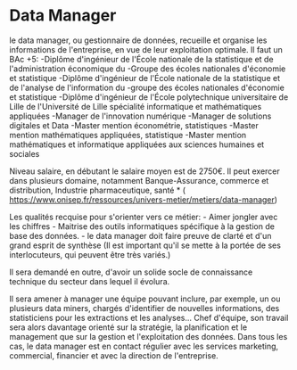 # Data Manager

 le data manager, ou gestionnaire de données, recueille et organise les informations de l'entreprise,
  en vue de leur exploitation optimale.
  Il faut un BAc +5:
         -Diplôme d'ingénieur de l'École nationale de la statistique et de l'administration économique du -Groupe des écoles nationales d'économie et statistique
         -Diplôme d'ingénieur de l'École nationale de la statistique et de l'analyse de l'information du -groupe des écoles nationales d'économie et statistique
         -Diplôme d'ingénieur de l'École polytechnique universitaire de Lille de l'Université de Lille spécialité informatique et mathématiques appliquées
         -Manager de l'innovation numérique
        -Manager de solutions digitales et Data
        -Master mention économétrie, statistiques
        -Master mention mathématiques appliquées, statistique
        -Master mention mathématiques et informatique appliquées aux sciences humaines et sociales

  

  
  
  
 Niveau salaire, en débutant le salaire moyen est de 2750€.
  Il peut exercer dans plusieurs domaine, notamment Banque-Assurance, commerce et distribution, Industrie
  pharmaceutique, santé * ( https://www.onisep.fr/ressources/univers-metier/metiers/data-manager)

  Les qualités recquise pour s'orienter vers ce métier:
            - Aimer jongler avec les chiffres
            - Maitrise des outils informatiques spécifique à la gestion de base des données.
            - le data manager doit faire preuve de clarté et d'un grand esprit de synthèse (Il est important qu'il se mette à la portée de ses interlocuteurs, qui peuvent être très variés.)

 Il sera demandé en outre, d'avoir un solide socle de connaissance technique  du secteur dans lequel il
  évolura.
  
 Il sera amener à manager une équipe  pouvant inclure, par exemple, un ou plusieurs data miners, chargés d'identifier de nouvelles informations, des statisticiens pour les extractions et les analyses... Chef d'équipe, son travail sera alors davantage orienté sur la stratégie, la planification et le management que sur la gestion et l'exploitation des données.
 Dans tous les cas, le data manager est en contact régulier avec les services marketing, commercial, financier et avec la direction de l'entreprise.